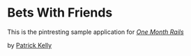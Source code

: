 # Bets With Friends 

This is the pintresting sample application for 
[*One Month Rails*](http:mattangriffel.com)

by [Patrick Kelly](https://www.facebook.com/PatrickK1215)